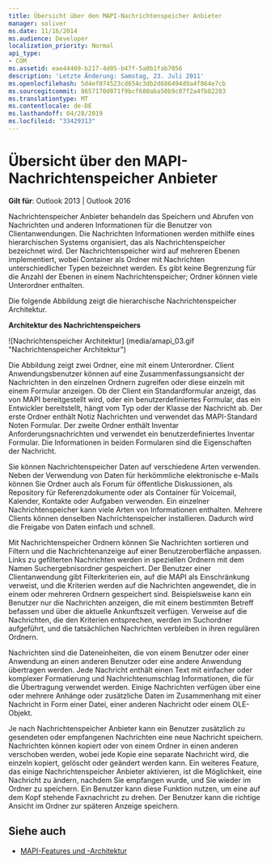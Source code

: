 ```yaml
---
title: Übersicht über den MAPI-Nachrichtenspeicher Anbieter
manager: soliver
ms.date: 11/16/2014
ms.audience: Developer
localization_priority: Normal
api_type:
- COM
ms.assetid: eae44469-b217-4d05-b47f-5a0b1fab7056
description: 'Letzte Änderung: Samstag, 23. Juli 2011'
ms.openlocfilehash: 5d4ef074523cd654c3db2d686494d9a4f864e7cb
ms.sourcegitcommit: 8657170d071f9bcf680aba50b9c07f2a4fb82283
ms.translationtype: MT
ms.contentlocale: de-DE
ms.lasthandoff: 04/28/2019
ms.locfileid: "33429313"
---
```

# <a name="mapi-message-store-provider-overview"></a>Übersicht über den MAPI-Nachrichtenspeicher Anbieter
  
**Gilt für**: Outlook 2013 | Outlook 2016 
  
Nachrichtenspeicher Anbieter behandeln das Speichern und Abrufen von Nachrichten und anderen Informationen für die Benutzer von Clientanwendungen. Die Nachrichten Informationen werden mithilfe eines hierarchischen Systems organisiert, das als Nachrichtenspeicher bezeichnet wird. Der Nachrichtenspeicher wird auf mehreren Ebenen implementiert, wobei Container als Ordner mit Nachrichten unterschiedlicher Typen bezeichnet werden. Es gibt keine Begrenzung für die Anzahl der Ebenen in einem Nachrichtenspeicher; Ordner können viele Unterordner enthalten. 
  
Die folgende Abbildung zeigt die hierarchische Nachrichtenspeicher Architektur.
  
**Architektur des Nachrichtenspeichers**
  
![Nachrichtenspeicher Architektur] (media/amapi_03.gif "Nachrichtenspeicher Architektur")
  
Die Abbildung zeigt zwei Ordner, eine mit einem Unterordner. Client Anwendungsbenutzer können auf eine Zusammenfassungsansicht der Nachrichten in den einzelnen Ordnern zugreifen oder diese einzeln mit einem Formular anzeigen. Ob der Client ein Standardformular anzeigt, das von MAPI bereitgestellt wird, oder ein benutzerdefiniertes Formular, das ein Entwickler bereitstellt, hängt vom Typ oder der Klasse der Nachricht ab. Der erste Ordner enthält Notiz Nachrichten und verwendet das MAPI-Standard Noten Formular. Der zweite Ordner enthält Inventar Anforderungsnachrichten und verwendet ein benutzerdefiniertes Inventar Formular. Die Informationen in beiden Formularen sind die Eigenschaften der Nachricht.
  
Sie können Nachrichtenspeicher Daten auf verschiedene Arten verwenden. Neben der Verwendung von Daten für herkömmliche elektronische e-Mails können Sie Ordner auch als Forum für öffentliche Diskussionen, als Repository für Referenzdokumente oder als Container für Voicemail, Kalender, Kontakte oder Aufgaben verwenden. Ein einzelner Nachrichtenspeicher kann viele Arten von Informationen enthalten. Mehrere Clients können denselben Nachrichtenspeicher installieren. Dadurch wird die Freigabe von Daten einfach und schnell. 
  
Mit Nachrichtenspeicher Ordnern können Sie Nachrichten sortieren und Filtern und die Nachrichtenanzeige auf einer Benutzeroberfläche anpassen. Links zu gefilterten Nachrichten werden in speziellen Ordnern mit dem Namen Suchergebnisordner gespeichert. Der Benutzer einer Clientanwendung gibt Filterkriterien ein, auf die MAPI als Einschränkung verweist, und die Kriterien werden auf die Nachrichten angewendet, die in einem oder mehreren Ordnern gespeichert sind. Beispielsweise kann ein Benutzer nur die Nachrichten anzeigen, die mit einem bestimmten Betreff befassen und über die aktuelle Ankunftszeit verfügen. Verweise auf die Nachrichten, die den Kriterien entsprechen, werden im Suchordner aufgeführt, und die tatsächlichen Nachrichten verbleiben in ihren regulären Ordnern.
  
Nachrichten sind die Dateneinheiten, die von einem Benutzer oder einer Anwendung an einen anderen Benutzer oder eine andere Anwendung übertragen werden. Jede Nachricht enthält einen Text mit einfacher oder komplexer Formatierung und Nachrichtenumschlag Informationen, die für die Übertragung verwendet werden. Einige Nachrichten verfügen über eine oder mehrere Anhänge oder zusätzliche Daten im Zusammenhang mit einer Nachricht in Form einer Datei, einer anderen Nachricht oder einem OLE-Objekt. 
  
Je nach Nachrichtenspeicher Anbieter kann ein Benutzer zusätzlich zu gesendeten oder empfangenen Nachrichten eine neue Nachricht speichern. Nachrichten können kopiert oder von einem Ordner in einen anderen verschoben werden, wobei jede Kopie eine separate Nachricht wird, die einzeln kopiert, gelöscht oder geändert werden kann. Ein weiteres Feature, das einige Nachrichtenspeicher Anbieter aktivieren, ist die Möglichkeit, eine Nachricht zu ändern, nachdem Sie empfangen wurde, und Sie wieder im Ordner zu speichern. Ein Benutzer kann diese Funktion nutzen, um eine auf dem Kopf stehende Faxnachricht zu drehen. Der Benutzer kann die richtige Ansicht im Ordner zur späteren Anzeige speichern. 
  
## <a name="see-also"></a>Siehe auch

- [MAPI-Features und -Architektur](mapi-features-and-architecture.md)

